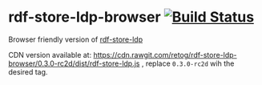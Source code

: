 # rdf-store-ldp-browser [![Build Status](https://travis-ci.org/retog/rdf-store-ldp-browser.svg?branch=master)](https://travis-ci.org/retog/rdf-store-ldp-browser)
Browser friendly version of [rdf-store-ldp](https://github.com/rdf-ext/rdf-store-ldp)

CDN version available at: https://cdn.rawgit.com/retog/rdf-store-ldp-browser/0.3.0-rc2d/dist/rdf-store-ldp.js , replace `0.3.0-rc2d` wih the desired tag.


